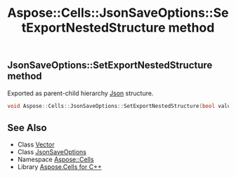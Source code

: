 ﻿---
title: Aspose::Cells::JsonSaveOptions::SetExportNestedStructure method
linktitle: SetExportNestedStructure
second_title: Aspose.Cells for C++ API Reference
description: 'Aspose::Cells::JsonSaveOptions::SetExportNestedStructure method. Exported as parent-child hierarchy Json structure in C++.'
type: docs
weight: 2100
url: /cpp/aspose.cells/jsonsaveoptions/setexportnestedstructure/
---
## JsonSaveOptions::SetExportNestedStructure method


Exported as parent-child hierarchy [Json](../../../aspose.cells.json/) structure.

```cpp
void Aspose::Cells::JsonSaveOptions::SetExportNestedStructure(bool value)
```

## See Also

* Class [Vector](../../vector/)
* Class [JsonSaveOptions](../)
* Namespace [Aspose::Cells](../../)
* Library [Aspose.Cells for C++](../../../)
